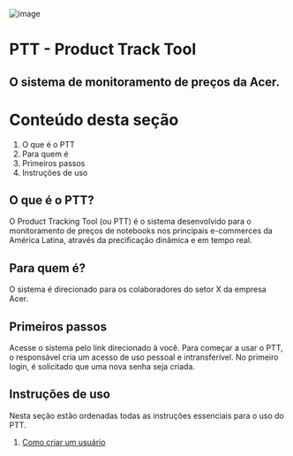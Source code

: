 ![image](https://github.com/liandrasilva/PTTtest/assets/155766388/779af20d-d71b-46c3-89c3-a889fffc6ac8)
# PTT - Product Track Tool 
## O sistema de monitoramento de preços da Acer. 
# Conteúdo desta seção 
1. O que é o PTT
2. Para quem é
3. Primeiros passos
4. Instruções de uso
## O que é o PTT?
O Product Tracking Tool (ou PTT) é o sistema desenvolvido para o monitoramento de preços de notebooks nos principais e-commerces da América Latina, através da precificação dinâmica e em tempo real.  
## Para quem é?
O sistema é direcionado para os colaboradores do setor X da empresa Acer. 
## Primeiros passos
Acesse o sistema pelo link direcionado à você. Para começar a usar o PTT, o responsável cria um acesso de uso pessoal e intransferível. No primeiro login, é solicitado que uma nova senha seja criada. 
## Instruções de uso 
Nesta seção estão ordenadas todas as instruções essenciais para o uso do PTT. 
1. [Como criar um usuário](docs/CriarUsuario.md)
